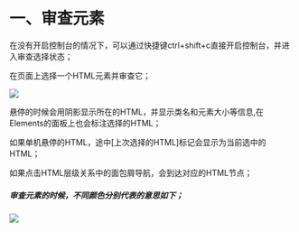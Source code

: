 # 一、审查元素

在没有开启控制台的情况下，可以通过快捷键ctrl+shift+c直接开启控制台，并进入审查选择状态；

在页面上选择一个HTML元素并审查它；

![](http://i.imgur.com/qTIw3sC.jpg)

悬停的时候会用阴影显示所在的HTML，并显示类名和元素大小等信息,在Elements的面板上也会标注选择的HTML；

如果单机悬停的HTML，途中[上次选择的HTML]标记会显示为当前选中的HTML；

如果点击HTML层级关系中的面包屑导航，会到达对应的HTML节点；


##### 审查元素的时候，不同颜色分别代表的意思如下；

![](http://i.imgur.com/PAzAvki.jpg)